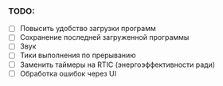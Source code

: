 
### TODO:

* [ ] Повысить удобство загрузки программ
* [ ] Сохранение последней загруженной программы
* [ ] Звук
* [ ] Тики выполнения по прерыванию
* [ ] Заменить таймеры на RTIC (энергоэффективности ради)
* [ ] Обработка ошибок через UI
